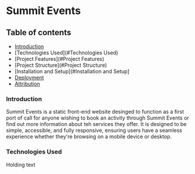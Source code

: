 # Summit Events

## Table of contents

* [Introduction](#introduction)
* [Technologies Used](#Technologies Used)
* [Project Features](#Project Features)
* [Project Structure](#Project Structure)
* [Installation and Setup](#Installation and Setup]
* [Deployment](#Deployment)
* [Attribution](#Attribution)


### Introduction

Summit Events is a static front-end website desinged to function as a first port of call for anyone wishing to book an activity through Summit Events or find out more information about teh services they offer. It is designed to be simple, accessible, and fully responsive, ensuring users have a seamless experience whether they're browsing on a mobile device or desktop.

### Technologies Used

Holding text
